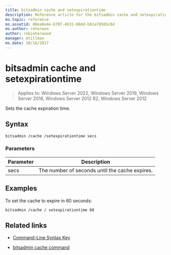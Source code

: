 ```yaml
---
title: bitsadmin cache and setexpirationtime
description: Reference article for the bitsadmin cache and setexpirationtime command, which sets the cache expiration time.
ms.topic: reference
ms.assetid: 00ea6e4e-b707-4b31-88dd-b61a78565c8d
ms.author: roharwoo
author: robinharwood
manager: mtillman
ms.date: 10/16/2017
---
```


# bitsadmin cache and setexpirationtime

>Applies to: Windows Server 2022, Windows Server 2019, Windows Server 2016, Windows Server 2012 R2, Windows Server 2012

Sets the cache expiration time.

## Syntax

```
bitsadmin /cache /setexpirationtime secs
```

### Parameters

| Parameter | Description |
| -------------- | -------------- |
| secs | The number of seconds until the cache expires. |

## Examples

To set the cache to expire in 60 seconds:

```
bitsadmin /cache / setexpirationtime 60
```

## Related links

- [Command-Line Syntax Key](command-line-syntax-key.md)

- [bitsadmin cache command](bitsadmin-cache.md)
